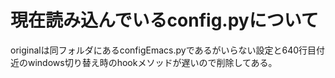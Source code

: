 # 現在読み込んでいるconfig.pyについて
originalは同フォルダにあるconfigEmacs.pyであるがいらない設定と640行目付近のwindows切り替え時のhookメソッドが遅いので削除してある。

